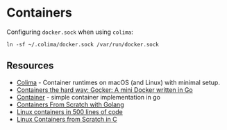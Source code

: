 # Containers

Configuring `docker.sock` when using `colima`:

```
ln -sf ~/.colima/docker.sock /var/run/docker.sock  
```

## Resources

- [Colima](https://github.com/abiosoft/colima) - Container runtimes on macOS (and Linux) with minimal setup.
- [Containers the hard way: Gocker: A mini Docker written in Go](https://github.com/shuveb/containers-the-hard-way)
- [Container](https://github.com/cssivision/container) - simple container implementation in go
- [Containers From Scratch with Golang](https://medium.com/@ssttehrani/containers-from-scratch-with-golang-5276576f9909)
- [Linux containers in 500 lines of code](https://blog.lizzie.io/linux-containers-in-500-loc.html)
- [Linux Containers from Scratch in C](https://github.com/lucavallin/barco)

